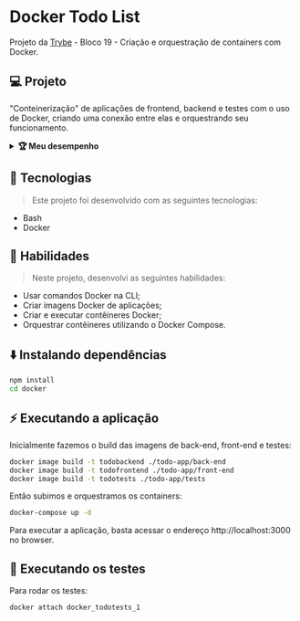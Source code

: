 # Docker Todo List
Projeto da [Trybe](https://www.betrybe.com/) - Bloco 19 - Criação e orquestração de containers com Docker.

## 💻 Projeto

"Conteinerização" de aplicações de frontend, backend e testes com o uso de Docker, criando uma conexão entre elas e orquestrando seu funcionamento.

<details>
  <summary><strong>🏆 Meu desempenho</strong></summary><br />

  <img src="project-info/docker-todo-list.png"/>
</details>

## 🚀 Tecnologias
> Este projeto foi desenvolvido com as seguintes tecnologias:

- Bash
- Docker

## 📌 Habilidades

> Neste projeto, desenvolvi as seguintes habilidades:

- Usar comandos Docker na CLI;
- Criar imagens Docker de aplicações;
- Criar e executar contêineres Docker;
- Orquestrar contêineres utilizando o Docker Compose.

## ⬇️ Instalando dependências

```bash
npm install
cd docker
``` 

## ⚡ Executando a aplicação

Inicialmente fazemos o build das imagens de back-end, front-end e testes:
```bash
docker image build -t todobackend ./todo-app/back-end
docker image build -t todofrontend ./todo-app/front-end
docker image build -t todotests ./todo-app/tests
``` 
Então subimos e orquestramos os containers:

```bash
docker-compose up -d
``` 
Para executar a aplicação, basta acessar o endereço http://localhost:3000 no browser.

## 🧪 Executando os testes

Para rodar os testes:

```bash
docker attach docker_todotests_1
```
<!-- ## 📄 Licença

Esse projeto está sob licença. Veja o arquivo [LICENÇA](LICENSE.md) para mais detalhes.

[⬆ Voltar ao topo](#nome-do-projeto)<br> -->
